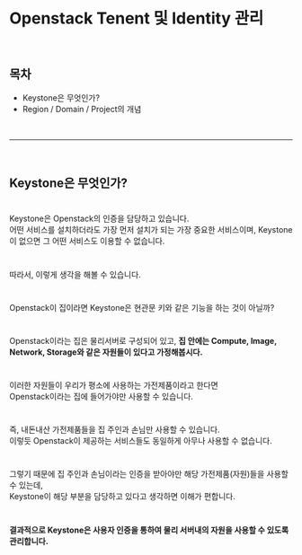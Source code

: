 # Openstack Tenent 및 Identity 관리

</br>
<h2>목차</h2>

- Keystone은 무엇인가?
- Region / Domain / Project의 개념
</br>

---

</br>
<h2> Keystone은 무엇인가?</h2>

#

Keystone은 Openstack의 인증을 담당하고 있습니다.  
어떤 서비스를 설치하더라도 가장 먼저 설치가 되는 가장 중요한 서비스이며, Keystone이 없으면 그 어떤 서비스도 이용할 수 없습니다.

#

따라서, 이렇게 생각을 해볼 수 있습니다.

#

Openstack이 집이라면 Keystone은 현관문 키와 같은 기능을 하는 것이 아닐까?  

#

Openstack이라는 집은 물리서버로 구성되어 있고, **집 안에는 Compute, Image, Network, Storage와 같은 자원들이 있다고 가정해봅시다.**

#

이러한 자원들이 우리가 평소에 사용하는 가전제품이라고 한다면  
Openstack이라는 집에 들어가야만 사용할 수 있습니다.

#

즉, 내돈내산 가전제품들을 집 주인과 손님만 사용할 수 있습니다.  
이렇듯 Openstack이 제공하는 서비스들도 동일하게 아무나 사용할 수 없습니다.

#

그렇기 때문에 집 주인과 손님이라는 인증을 받아야만 해당 가전제품(자원)들을 사용할 수 있는데,  
Keystone이 해당 부분을 담당하고 있다고 생각하면 이해가 편합니다.

#

**결과적으로 Keystone은 사용자 인증을 통하여 물리 서버내의 자원을 사용할 수 있도록 관리합니다.**

#


<!--stackedit_data:
eyJoaXN0b3J5IjpbLTE2NTY1NDE2NzksNjQ5NzAzMDYsMjg0NT
MzNzU1LDM0MjM4MzIxMCwxMjEzNzUxNDQ0LDE1MDE3OTA4MzBd
fQ==
-->
